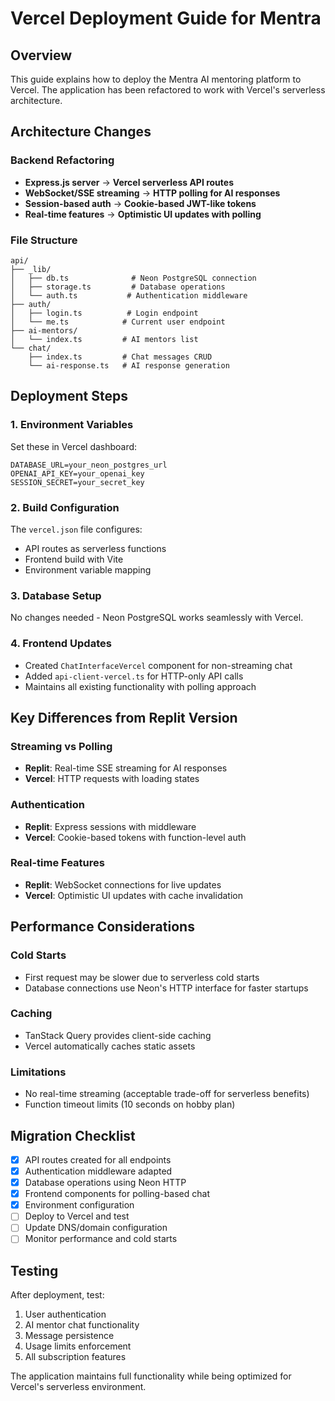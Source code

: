 # Vercel Deployment Guide for Mentra

## Overview
This guide explains how to deploy the Mentra AI mentoring platform to Vercel. The application has been refactored to work with Vercel's serverless architecture.

## Architecture Changes

### Backend Refactoring
- **Express.js server** → **Vercel serverless API routes**
- **WebSocket/SSE streaming** → **HTTP polling for AI responses**
- **Session-based auth** → **Cookie-based JWT-like tokens**
- **Real-time features** → **Optimistic UI updates with polling**

### File Structure
```
api/
├── _lib/
│   ├── db.ts              # Neon PostgreSQL connection
│   ├── storage.ts         # Database operations
│   └── auth.ts           # Authentication middleware
├── auth/
│   ├── login.ts          # Login endpoint
│   └── me.ts            # Current user endpoint
├── ai-mentors/
│   └── index.ts         # AI mentors list
└── chat/
    ├── index.ts         # Chat messages CRUD
    └── ai-response.ts   # AI response generation
```

## Deployment Steps

### 1. Environment Variables
Set these in Vercel dashboard:
```
DATABASE_URL=your_neon_postgres_url
OPENAI_API_KEY=your_openai_key
SESSION_SECRET=your_secret_key
```

### 2. Build Configuration
The `vercel.json` file configures:
- API routes as serverless functions
- Frontend build with Vite
- Environment variable mapping

### 3. Database Setup
No changes needed - Neon PostgreSQL works seamlessly with Vercel.

### 4. Frontend Updates
- Created `ChatInterfaceVercel` component for non-streaming chat
- Added `api-client-vercel.ts` for HTTP-only API calls
- Maintains all existing functionality with polling approach

## Key Differences from Replit Version

### Streaming vs Polling
- **Replit**: Real-time SSE streaming for AI responses
- **Vercel**: HTTP requests with loading states

### Authentication
- **Replit**: Express sessions with middleware
- **Vercel**: Cookie-based tokens with function-level auth

### Real-time Features
- **Replit**: WebSocket connections for live updates
- **Vercel**: Optimistic UI updates with cache invalidation

## Performance Considerations

### Cold Starts
- First request may be slower due to serverless cold starts
- Database connections use Neon's HTTP interface for faster startups

### Caching
- TanStack Query provides client-side caching
- Vercel automatically caches static assets

### Limitations
- No real-time streaming (acceptable trade-off for serverless benefits)
- Function timeout limits (10 seconds on hobby plan)

## Migration Checklist

- [x] API routes created for all endpoints
- [x] Authentication middleware adapted
- [x] Database operations using Neon HTTP
- [x] Frontend components for polling-based chat
- [x] Environment configuration
- [ ] Deploy to Vercel and test
- [ ] Update DNS/domain configuration
- [ ] Monitor performance and cold starts

## Testing
After deployment, test:
1. User authentication
2. AI mentor chat functionality
3. Message persistence
4. Usage limits enforcement
5. All subscription features

The application maintains full functionality while being optimized for Vercel's serverless environment.